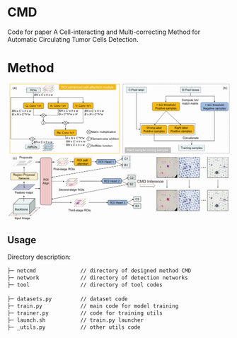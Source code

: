 # CMD
Code for paper A Cell-interacting and Multi-correcting Method for Automatic Circulating Tumor Cells Detection. 

# Method
<p align="center"><img width="800" src="https://github.com/zx333445/CMD/blob/main/flow.png?raw=true"></p>

## Usage

Directory description:

```
├─ netcmd              // directory of designed method CMD
├─ network             // directory of detection networks
├─ tool                // directory of tool codes

├─ datasets.py         // dataset code
├─ train.py            // main code for model training
├─ trainer.py          // code for training utils
├─ launch.sh           // train.py launcher
├─ _utils.py           // other utils code
```
